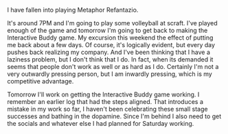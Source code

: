 I have fallen into playing Metaphor Refantazio. 

It's around 7PM and I'm going to play some volleyball at scraft. I've played enough of the game and tomorrow I'm going to get back to making the Interactive Buddy game. My excursion this weekend the effect of putting me back about a few days. Of course, it's logically evident, but every day pushes back realizing my company. And I've been thinking that I have a laziness problem, but I don't think that I do. In fact, when its demanded it seems that people don't work as well or as hard as I do. Certainly I'm not a very outwardly pressing person, but I am inwardly pressing, which is my competitive advantage. 

Tomorrow I'll work on getting the Interactive Buddy game working. I remember an earlier log that had the steps aligned. That introduces a mistake in my work so far, I haven't been celebrating these small stage successes and bathing in the dopamine. Since I'm behind I also need to get the socials and whatever else I had planned for Saturday working.
